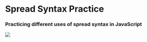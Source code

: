 # Spread Syntax Practice
### Practicing different uses of spread syntax in JavaScript

![](https://i.imgur.com/tgJEyit.png)
